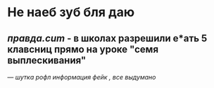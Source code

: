# Не наеб зуб бля даю 

## *правда.cum* - в школах разрешили е*ать 5 клавсниц прямо на уроке "семя  выплескивания"

—
*шутка рофл информация фейк  , все выдумано*
